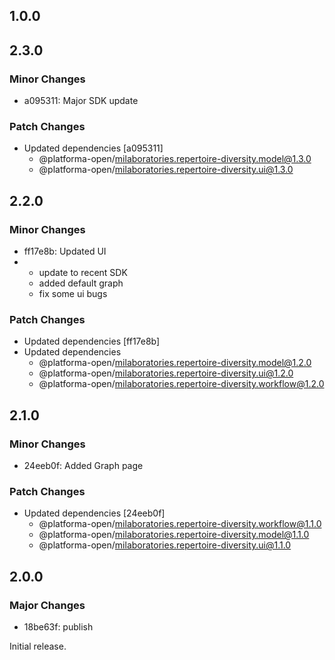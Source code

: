 ## 1.0.0

## 2.3.0

### Minor Changes

- a095311: Major SDK update

### Patch Changes

- Updated dependencies [a095311]
  - @platforma-open/milaboratories.repertoire-diversity.model@1.3.0
  - @platforma-open/milaboratories.repertoire-diversity.ui@1.3.0

## 2.2.0

### Minor Changes

- ff17e8b: Updated UI
- - update to recent SDK
  - added default graph
  - fix some ui bugs

### Patch Changes

- Updated dependencies [ff17e8b]
- Updated dependencies
  - @platforma-open/milaboratories.repertoire-diversity.model@1.2.0
  - @platforma-open/milaboratories.repertoire-diversity.ui@1.2.0
  - @platforma-open/milaboratories.repertoire-diversity.workflow@1.2.0

## 2.1.0

### Minor Changes

- 24eeb0f: Added Graph page

### Patch Changes

- Updated dependencies [24eeb0f]
  - @platforma-open/milaboratories.repertoire-diversity.workflow@1.1.0
  - @platforma-open/milaboratories.repertoire-diversity.model@1.1.0
  - @platforma-open/milaboratories.repertoire-diversity.ui@1.1.0

## 2.0.0

### Major Changes

- 18be63f: publish

Initial release.
